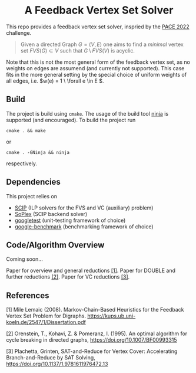 <center> <h1>A Feedback Vertex Set Solver</h1> </center>

This repo provides a feedback vertex set solver, inspried by the [PACE 2022](https://pacechallenge.org/2022/) challenge.

> Given a directed Graph $G=(V,E)$ one aims to find a *minimal* vertex set $FVS(G) \subset V$ such that $G \setminus FVS(V)$ is acyclic.

Note that this is not the most general form of the feedback vertex set, as no weights on edges are assumend (and currently not supported). This case fits in the more general setting by the special choice of uniform weights of all edges, i.e. $w(e) = 1 \ \forall e \in E $.

## Build

The project is build using `cmake`. The usage of the build tool [ninja](https://ninja-build.org/) is supported (and encouraged). To build the project run
```
cmake . && make
```
or
```
cmake . -GNinja && ninja
```
respectively.

## Dependencies
This project relies on

* [SCIP](https://www.scipopt.org/) (ILP solvers for the FVS and VC (auxiliary) problem)
* [SoPlex](https://soplex.zib.de/) (SCIP backend solver)
* [googletest](https://github.com/google/googletest) (unit-testing framework of choice)
* [google-benchmark](https://github.com/google/benchmark) (benchmarking framework of choice)

## Code/Algorithm Overview
Coming soon...

Paper for overview and general reductions [[1]](#1).
Paper for DOUBLE and further reductions [[2]](#2).
Paper for VC reductions [[3]](#3).


## References
<a id="1">[1]</a> Mile Lemaic (2008). Markov-Chain-Based Heuristics for the Feedback Vertex Set Problem for Digraphs. https://kups.ub.uni-koeln.de/2547/1/Dissertation.pdf

<a id="2">[2]</a> Orenstein, T., Kohavi, Z. & Pomeranz, I. (1995). An optimal algorithm for cycle breaking in directed graphs, https://doi.org/10.1007/BF00993315

<a id="3">[3]</a> Plachetta, Grinten, SAT-and-Reduce for Vertex Cover: Accelerating Branch-and-Reduce by SAT Solving, https://doi.org/10.1137/1.9781611976472.13